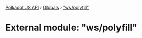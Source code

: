 [Polkadot JS API](../README.md) › [Globals](../globals.md) › ["ws/polyfill"](_ws_polyfill_.md)

# External module: "ws/polyfill"


